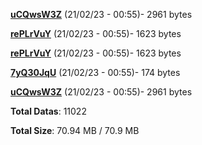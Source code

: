 [**uCQwsW3Z**](/data/uCQwsW3Z.txt) (21/02/23 - 00:55)- 2961 bytes

[**rePLrVuY**](/data/rePLrVuY.txt) (21/02/23 - 00:55)- 1623 bytes

[**rePLrVuY**](/data/rePLrVuY.txt) (21/02/23 - 00:55)- 1623 bytes

[**7yQ30JqU**](/data/7yQ30JqU.txt) (21/02/23 - 00:55)- 174 bytes

[**uCQwsW3Z**](/data/uCQwsW3Z.txt) (21/02/23 - 00:55)- 2961 bytes

**Total Datas**: 11022

**Total Size**: 70.94 MB / 70.9 MB